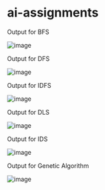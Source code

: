 # ai-assignments
Output for BFS


![image](https://user-images.githubusercontent.com/53702703/151349877-ab4f6ae4-08d1-42ae-8039-d6fb50b68d70.png)








Output for DFS

![image](https://user-images.githubusercontent.com/53702703/151350060-30a6a6e8-65e3-4dda-8f2c-6d417a6bfd6a.png)








Output for IDFS

![image](https://user-images.githubusercontent.com/53702703/151350125-cd6726e9-6206-4646-bc74-905066a7b314.png)




Output for DLS

![image](https://user-images.githubusercontent.com/53702703/151363808-0514843e-66e4-4efe-b0ca-80efe5e07238.png)






Output for IDS

![image](https://user-images.githubusercontent.com/53702703/151363607-745f9868-2694-443a-b908-fa4b69b22143.png)





Output for Genetic Algorithm

![image](https://user-images.githubusercontent.com/53702703/151350531-d2e849c7-a538-4ee0-a9a4-12cf728e43b7.png)

